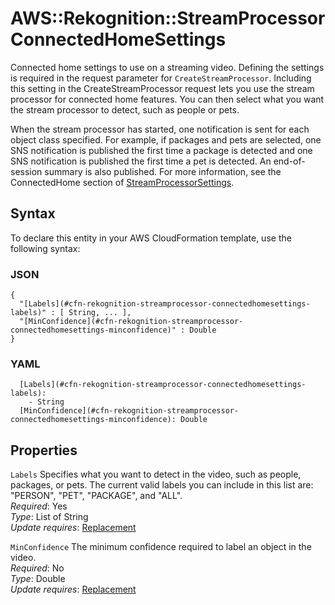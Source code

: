 # AWS::Rekognition::StreamProcessor ConnectedHomeSettings<a name="aws-properties-rekognition-streamprocessor-connectedhomesettings"></a>

Connected home settings to use on a streaming video\. Defining the settings is required in the request parameter for `CreateStreamProcessor`\. Including this setting in the CreateStreamProcessor request lets you use the stream processor for connected home features\. You can then select what you want the stream processor to detect, such as people or pets\.

When the stream processor has started, one notification is sent for each object class specified\. For example, if packages and pets are selected, one SNS notification is published the first time a package is detected and one SNS notification is published the first time a pet is detected\. An end\-of\-session summary is also published\. For more information, see the ConnectedHome section of [StreamProcessorSettings](https://docs.aws.amazon.com/rekognition/latest/APIReference/API_StreamProcessorSettings)\.

## Syntax<a name="aws-properties-rekognition-streamprocessor-connectedhomesettings-syntax"></a>

To declare this entity in your AWS CloudFormation template, use the following syntax:

### JSON<a name="aws-properties-rekognition-streamprocessor-connectedhomesettings-syntax.json"></a>

```
{
  "[Labels](#cfn-rekognition-streamprocessor-connectedhomesettings-labels)" : [ String, ... ],
  "[MinConfidence](#cfn-rekognition-streamprocessor-connectedhomesettings-minconfidence)" : Double
}
```

### YAML<a name="aws-properties-rekognition-streamprocessor-connectedhomesettings-syntax.yaml"></a>

```
  [Labels](#cfn-rekognition-streamprocessor-connectedhomesettings-labels):
    - String
  [MinConfidence](#cfn-rekognition-streamprocessor-connectedhomesettings-minconfidence): Double
```

## Properties<a name="aws-properties-rekognition-streamprocessor-connectedhomesettings-properties"></a>

`Labels` <a name="cfn-rekognition-streamprocessor-connectedhomesettings-labels"></a>
Specifies what you want to detect in the video, such as people, packages, or pets\. The current valid labels you can include in this list are: "PERSON", "PET", "PACKAGE", and "ALL"\.  
_Required_: Yes  
_Type_: List of String  
_Update requires_: [Replacement](https://docs.aws.amazon.com/AWSCloudFormation/latest/UserGuide/using-cfn-updating-stacks-update-behaviors.html#update-replacement)

`MinConfidence` <a name="cfn-rekognition-streamprocessor-connectedhomesettings-minconfidence"></a>
The minimum confidence required to label an object in the video\.  
_Required_: No  
_Type_: Double  
_Update requires_: [Replacement](https://docs.aws.amazon.com/AWSCloudFormation/latest/UserGuide/using-cfn-updating-stacks-update-behaviors.html#update-replacement)
